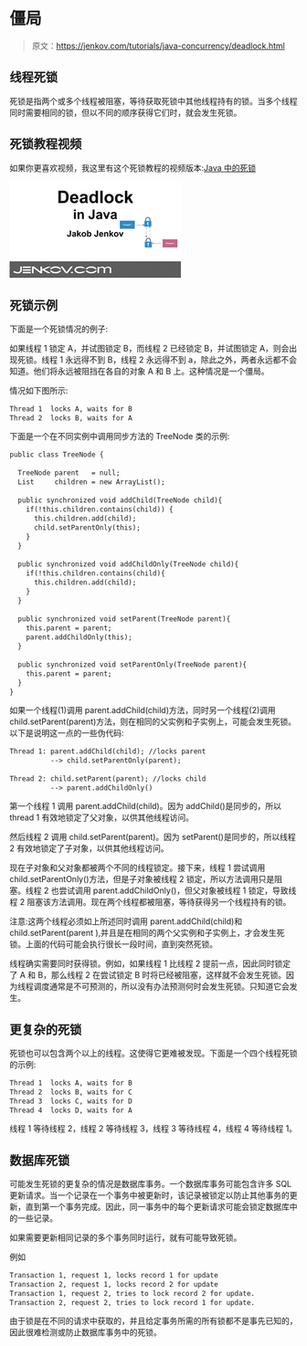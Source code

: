 # 僵局

> 原文：<https://jenkov.com/tutorials/java-concurrency/deadlock.html>

## 线程死锁

死锁是指两个或多个线程被阻塞，等待获取死锁中其他线程持有的锁。当多个线程同时需要相同的锁，但以不同的顺序获得它们时，就会发生死锁。

## 死锁教程视频

如果你更喜欢视频，我这里有这个死锁教程的视频版本:[Java 中的死锁](https://www.youtube.com/watch?v=3cgZbACBpxI&list=PLL8woMHwr36EDxjUoCzboZjedsnhLP1j4&index=14 "Deadlock in Java Tutorial Video")

[![Deadlock in Java Tutorial Video](img/4aecbe92a5468d2af137915669a47af4.png)](https://www.youtube.com/watch?v=3cgZbACBpxI&list=PLL8woMHwr36EDxjUoCzboZjedsnhLP1j4&index=14 "Deadlock in Java Tutorial Video")

## 死锁示例

下面是一个死锁情况的例子:

如果线程 1 锁定 A，并试图锁定 B，而线程 2 已经锁定 B，并试图锁定 A，则会出现死锁。线程 1 永远得不到 B，线程 2 永远得不到 a，除此之外，两者永远都不会知道。他们将永远被阻挡在各自的对象 A 和 B 上。这种情况是一个僵局。

情况如下图所示:

```
Thread 1  locks A, waits for B
Thread 2  locks B, waits for A

```

下面是一个在不同实例中调用同步方法的 TreeNode 类的示例:

```
public class TreeNode {

  TreeNode parent   = null;  
  List     children = new ArrayList();

  public synchronized void addChild(TreeNode child){
    if(!this.children.contains(child)) {
      this.children.add(child);
      child.setParentOnly(this);
    }
  }

  public synchronized void addChildOnly(TreeNode child){
    if(!this.children.contains(child){
      this.children.add(child);
    }
  }

  public synchronized void setParent(TreeNode parent){
    this.parent = parent;
    parent.addChildOnly(this);
  }

  public synchronized void setParentOnly(TreeNode parent){
    this.parent = parent;
  }
}

```

如果一个线程(1)调用 parent.addChild(child)方法，同时另一个线程(2)调用 child.setParent(parent)方法，则在相同的父实例和子实例上，可能会发生死锁。以下是说明这一点的一些伪代码:

```
Thread 1: parent.addChild(child); //locks parent
          --> child.setParentOnly(parent);

Thread 2: child.setParent(parent); //locks child
          --> parent.addChildOnly()

```

第一个线程 1 调用 parent.addChild(child)。因为 addChild()是同步的，所以 thread 1 有效地锁定了父对象，以供其他线程访问。

然后线程 2 调用 child.setParent(parent)。因为 setParent()是同步的，所以线程 2 有效地锁定了子对象，以供其他线程访问。

现在子对象和父对象都被两个不同的线程锁定。接下来，线程 1 尝试调用 child.setParentOnly()方法，但是子对象被线程 2 锁定，所以方法调用只是阻塞。线程 2 也尝试调用 parent.addChildOnly()，但父对象被线程 1 锁定，导致线程 2 阻塞该方法调用。现在两个线程都被阻塞，等待获得另一个线程持有的锁。

注意:这两个线程必须如上所述同时调用 parent.addChild(child)和 child.setParent(parent ),并且是在相同的两个父实例和子实例上，才会发生死锁。上面的代码可能会执行很长一段时间，直到突然死锁。

线程确实需要同时获得锁。例如，如果线程 1 比线程 2 提前一点，因此同时锁定了 A 和 B，那么线程 2 在尝试锁定 B 时将已经被阻塞，这样就不会发生死锁。因为线程调度通常是不可预测的，所以没有办法预测何时会发生死锁。只知道它会发生。

## 更复杂的死锁

死锁也可以包含两个以上的线程。这使得它更难被发现。下面是一个四个线程死锁的示例:

```
Thread 1  locks A, waits for B
Thread 2  locks B, waits for C
Thread 3  locks C, waits for D
Thread 4  locks D, waits for A

```

线程 1 等待线程 2，线程 2 等待线程 3，线程 3 等待线程 4，线程 4 等待线程 1。

## 数据库死锁

可能发生死锁的更复杂的情况是数据库事务。一个数据库事务可能包含许多 SQL 更新请求。当一个记录在一个事务中被更新时，该记录被锁定以防止其他事务的更新，直到第一个事务完成。因此，同一事务中的每个更新请求可能会锁定数据库中的一些记录。

如果需要更新相同记录的多个事务同时运行，就有可能导致死锁。

例如

```
Transaction 1, request 1, locks record 1 for update
Transaction 2, request 1, locks record 2 for update
Transaction 1, request 2, tries to lock record 2 for update.
Transaction 2, request 2, tries to lock record 1 for update.

```

由于锁是在不同的请求中获取的，并且给定事务所需的所有锁都不是事先已知的，因此很难检测或防止数据库事务中的死锁。